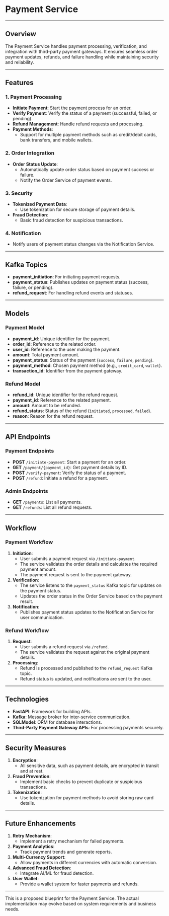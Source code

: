 # Payment Service

---

## Overview

The Payment Service handles payment processing, verification, and integration with third-party payment gateways. It ensures seamless order payment updates, refunds, and failure handling while maintaining security and reliability.

---

## Features

### 1. Payment Processing
- **Initiate Payment**: Start the payment process for an order.
- **Verify Payment**: Verify the status of a payment (successful, failed, or pending).
- **Refund Management**: Handle refund requests and processing.
- **Payment Methods**:
  - Support for multiple payment methods such as credit/debit cards, bank transfers, and mobile wallets.

### 2. Order Integration
- **Order Status Update**:
  - Automatically update order status based on payment success or failure.
  - Notify the Order Service of payment events.

### 3. Security
- **Tokenized Payment Data**:
  - Use tokenization for secure storage of payment details.
- **Fraud Detection**:
  - Basic fraud detection for suspicious transactions.

### 4. Notification
- Notify users of payment status changes via the Notification Service.

---

## Kafka Topics

- **payment_initiation**: For initiating payment requests.
- **payment_status**: Publishes updates on payment status (success, failure, or pending).
- **refund_request**: For handling refund events and statuses.

---

## Models

### Payment Model
- **payment_id**: Unique identifier for the payment.
- **order_id**: Reference to the related order.
- **user_id**: Reference to the user making the payment.
- **amount**: Total payment amount.
- **payment_status**: Status of the payment (`success`, `failure`, `pending`).
- **payment_method**: Chosen payment method (e.g., `credit_card`, `wallet`).
- **transaction_id**: Identifier from the payment gateway.

### Refund Model
- **refund_id**: Unique identifier for the refund request.
- **payment_id**: Reference to the related payment.
- **amount**: Amount to be refunded.
- **refund_status**: Status of the refund (`initiated`, `processed`, `failed`).
- **reason**: Reason for the refund request.

---

## API Endpoints

### Payment Endpoints
- **POST** `/initiate-payment`: Start a payment for an order.
- **GET** `/payment/{payment_id}`: Get payment details by ID.
- **POST** `/verify-payment`: Verify the status of a payment.
- **POST** `/refund`: Initiate a refund for a payment.

### Admin Endpoints
- **GET** `/payments`: List all payments.
- **GET** `/refunds`: List all refund requests.

---

## Workflow

### Payment Workflow
1. **Initiation**:
   - User submits a payment request via `/initiate-payment`.
   - The service validates the order details and calculates the required payment amount.
   - The payment request is sent to the payment gateway.
2. **Verification**:
   - The service listens to the `payment_status` Kafka topic for updates on the payment status.
   - Updates the order status in the Order Service based on the payment result.
3. **Notification**:
   - Publishes payment status updates to the Notification Service for user communication.

### Refund Workflow
1. **Request**:
   - User submits a refund request via `/refund`.
   - The service validates the request against the original payment details.
2. **Processing**:
   - Refund is processed and published to the `refund_request` Kafka topic.
   - Refund status is updated, and notifications are sent to the user.

---

## Technologies

- **FastAPI**: Framework for building APIs.
- **Kafka**: Message broker for inter-service communication.
- **SQLModel**: ORM for database interactions.
- **Third-Party Payment Gateway APIs**: For processing payments securely.

---

## Security Measures

1. **Encryption**:
   - All sensitive data, such as payment details, are encrypted in transit and at rest.
2. **Fraud Prevention**:
   - Implement basic checks to prevent duplicate or suspicious transactions.
3. **Tokenization**:
   - Use tokenization for payment methods to avoid storing raw card details.

---

## Future Enhancements

1. **Retry Mechanism**:
   - Implement a retry mechanism for failed payments.
2. **Payment Analytics**:
   - Track payment trends and generate reports.
3. **Multi-Currency Support**:
   - Allow payments in different currencies with automatic conversion.
4. **Advanced Fraud Detection**:
   - Integrate AI/ML for fraud detection.
5. **User Wallet**:
   - Provide a wallet system for faster payments and refunds.

---

This is a proposed blueprint for the Payment Service. The actual implementation may evolve based on system requirements and business needs.
